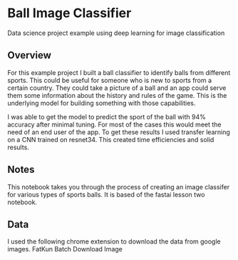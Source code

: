 # Ball Image Classifier
Data science project example using deep learning for image classification

## Overview
For this example project I built a ball classifier to identify balls from different sports. This could be useful for someone who is new to sports from a certain country. They could take a picture of a ball and an app could serve them some information about the history and rules of the game. This is the underlying model for building something with those capabilities.

I was able to get the model to predict the sport of the ball with 94% accuracy after minimal tuning. For most of the cases this would meet the need of an end user of the app. To get these results I used transfer learning on a CNN trained on resnet34. This created time efficiencies and solid results.

## Notes
This notebook takes you through the process of creating an image classifer for various types of sports balls. It is based of the fastai lesson two notebook.

## Data
I used the following chrome extension to download the data from google images. FatKun Batch Download Image
